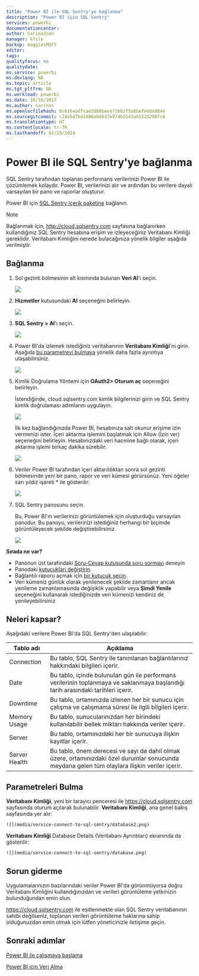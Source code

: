```yaml
---
title: "Power BI ile SQL Sentry'ye bağlanma"
description: "Power BI için SQL Sentry"
services: powerbi
documentationcenter: 
author: SarinaJoan
manager: kfile
backup: maggiesMSFT
editor: 
tags: 
qualityfocus: no
qualitydate: 
ms.service: powerbi
ms.devlang: NA
ms.topic: article
ms.tgt_pltfrm: NA
ms.workload: powerbi
ms.date: 10/16/2017
ms.author: sarinas
ms.openlocfilehash: 6cb16aadfcae3d68beea71bb2f5a6befe68e984e
ms.sourcegitcommit: c24e5d7bd1806e0d637e974b5143ab5125298fc6
ms.translationtype: HT
ms.contentlocale: tr-TR
ms.lasthandoff: 02/19/2018
---
```

# <a name="connect-to-sql-sentry-with-power-bi"></a>Power BI ile SQL Sentry'ye bağlanma
SQL Sentry tarafından toplanan performans verilerinizi Power BI ile çözümlemek kolaydır. Power BI, verilerinizi alır ve ardından bu verilere dayalı varsayılan bir pano ve raporlar oluşturur.

Power BI için [SQL Sentry içerik paketine](https://app.powerbi.com/groups/me/getdata/services/sql-sentry) bağlanın.

>[!NOTE]
>Bağlanmak için, http://cloud.sqlsentry.com sayfasına bağlanırken kullandığınız SQL Sentry hesabına erişim ve izleyeceğiniz Veritabanı Kimliği gereklidir.  Veritabanı Kimliğini nerede bulacağınıza yönelik bilgiler aşağıda verilmiştir.

## <a name="how-to-connect"></a>Bağlanma
1. Sol gezinti bölmesinin alt kısmında bulunan **Veri Al**'ı seçin.
   
   ![](media/service-connect-to-sql-sentry/pbi_getdata.png)
2. **Hizmetler** kutusundaki **Al** seçeneğini belirleyin.
   
   ![](media/service-connect-to-sql-sentry/pbi_getservices.png) 
3. **SQL Sentry  \> Al**'ı seçin.
   
   ![](media/service-connect-to-sql-sentry/sqlsentry.png)
4. Power BI'da izlemek istediğiniz veritabanının **Veritabanı Kimliği**'ni girin. Aşağıda [bu parametreyi bulmaya](#FindingParams) yönelik daha fazla ayrıntıya ulaşabilirsiniz.
   
   ![](media/service-connect-to-sql-sentry/img2400.png)
5. Kimlik Doğrulama Yöntemi için **OAuth2\> Oturum aç** seçeneğini belirleyin.
   
   İstendiğinde, cloud.sqlsentry.com kimlik bilgilerinizi girin ve SQL Sentry kimlik doğrulaması adımlarını uygulayın.
   
   ![](media/service-connect-to-sql-sentry/img6400.png)
   
   İlk kez bağlandığınızda Power BI, hesabınıza salt okunur erişime izin vermenizi ister. İçeri aktarma işlemini başlatmak için Allow (İzin ver) seçeneğini belirleyin.  Hesabınızdaki veri hacmine bağlı olarak, içeri aktarma işlemi birkaç dakika sürebilir.
   
   ![](media/service-connect-to-sql-sentry/img7400.png)
6. Veriler Power BI tarafından içeri aktarıldıktan sonra sol gezinti bölmesinde yeni bir pano, rapor ve veri kümesi görürsünüz. Yeni öğeler sarı yıldız işareti \* ile gösterilir:
   
   ![](media/service-connect-to-sql-sentry/img8200.png)
7. SQL Sentry panosunu seçin.
   
   Bu, Power BI'ın verilerinizi görüntülemek için oluşturduğu varsayılan panodur. Bu panoyu, verilerinizi istediğiniz herhangi bir biçimde görüntüleyecek şekilde değiştirebilirsiniz.
   
   ![](media/service-connect-to-sql-sentry/img9dashboard800.png)

**Sırada ne var?**

* Panonun üst tarafındaki [Soru-Cevap kutusunda soru sormayı](power-bi-q-and-a.md) deneyin
* Panodaki [kutucukları değiştirin](service-dashboard-edit-tile.md).
* Bağlantılı raporu açmak için [bir kutucuk seçin](service-dashboard-tiles.md).
* Veri kümeniz günlük olarak yenilenecek şekilde zamanlanır ancak yenileme zamanlamasında değişiklik yapabilir veya **Şimdi Yenile** seçeneğini kullanarak istediğinizde veri kümenizi kendiniz de yenileyebilirsiniz

## <a name="whats-included"></a>Neleri kapsar?
Aşağıdaki verilere Power BI'da SQL Sentry'den ulaşılabilir:

| Tablo adı | Açıklama |
| --- | --- |
| Connection |Bu tablo, SQL Sentry ile tanımlanan bağlantılarınız hakkındaki bilgileri içerir. |
| Date<br /> |Bu tablo, içinde bulunulan gün ile performans verilerinin toplanmaya ve saklanmaya başlandığı tarih arasındaki tarihleri içerir. |
| Downtime<br /> |Bu tablo, ortamınızda izlenen her bir sunucu için çalışma ve çalışmama süresi ile ilgili bilgileri içerir. |
| Memory Usage<br /> |Bu tablo, sunucularınızdan her birindeki kullanılabilir bellek miktarı hakkında veriler içerir.<br /> |
| Server<br /> |Bu tablo, ortamınızdaki her bir sunucuya ilişkin kayıtlar içerir. |
| Server Health<br /> |Bu tablo, önem derecesi ve sayı da dahil olmak üzere, ortamınızdaki özel durumlar sonucunda meydana gelen tüm olaylara ilişkin veriler içerir. |

<a name="FindingParams"></a>

## <a name="finding-parameters"></a>Parametreleri Bulma
**Veritabanı Kimliği**, yeni bir tarayıcı penceresi ile <https://cloud.sqlsentry.com> sayfasında oturum açılarak bulunabilir.  **Veritabanı Kimliği**, ana genel bakış sayfasında yer alır:

    ![](media/service-connect-to-sql-sentry/database2.png)

**Veritabanı Kimliği** Database Details (Veritabanı Ayrıntıları) ekranında da gösterilir:

    ![](media/service-connect-to-sql-sentry/database.png)


## <a name="troubleshooting"></a>Sorun giderme
Uygulamalarınızın bazılarındaki veriler Power BI'da görünmüyorsa doğru Veritabanı Kimliğini kullandığınızdan ve verileri görüntüleme yetkinizin bulunduğundan emin olun. 

<https://cloud.sqlsentry.com> ile eşitlenmekte olan SQL Sentry veritabanının sahibi değilseniz, toplanan verileri görüntüleme haklarına sahip olduğunuzdan emin olmak için lütfen yöneticinizle iletişime geçin.

## <a name="next-steps"></a>Sonraki adımlar
[Power BI ile çalışmaya başlama](service-get-started.md)

[Power BI için Veri Alma](service-get-data.md)

